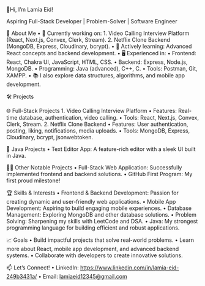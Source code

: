 👋Hi, I’m Lamia Eid!

Aspiring Full-Stack Developer | Problem-Solver | Software Engineer

🚀 About Me
	•	🔭 Currently working on:
	1.	Video Calling Interview Platform (React, Next.js, Convex, Clerk, Stream).
	2.	Netflix Clone Backend (MongoDB, Express, Cloudinary, bcrypt).
	•	🌱 Actively learning: Advanced React concepts and backend development.
	•	🖥️ Experienced in:
	•	Frontend: React, Chakra UI, JavaScript, HTML, CSS.
	•	Backend: Express, Node.js, MongoDB.
	•	Programming: Java (advanced), C++, C.
	•	Tools: Postman, Git, XAMPP.
	•	📚 I also explore data structures, algorithms, and mobile app development.

🛠️ Projects

🌐 Full-Stack Projects
	1.	Video Calling Interview Platform
	•	Features: Real-time database, authentication, video calling.
	•	Tools: React, Next.js, Convex, Clerk, Stream.
	2.	Netflix Clone Backend
	•	Features: User authentication, posting, liking, notifications, media uploads.
	•	Tools: MongoDB, Express, Cloudinary, bcrypt, jsonwebtoken.

📱 Java Projects
	•	Text Editor App: A feature-rich editor with a sleek UI built in Java.

🧑‍💻 Other Notable Projects
	•	Full-Stack Web Application: Successfully implemented frontend and backend solutions.
	•	GitHub First Program: My first proud milestone!

🏆 Skills & Interests
	•	Frontend & Backend Development: Passion for creating dynamic and user-friendly web applications.
	•	Mobile App Development: Aspiring to build engaging mobile experiences.
	•	Database Management: Exploring MongoDB and other database solutions.
	•	Problem Solving: Sharpening my skills with LeetCode and DSA.
	•	Java: My strongest programming language for building efficient and robust applications.

📈 Goals
	•	Build impactful projects that solve real-world problems.
	•	Learn more about React, mobile app development, and advanced backend systems.
	•	Collaborate with developers to create innovative solutions.

📫 Let’s Connect!
	•	LinkedIn: https://www.linkedin.com/in/lamia-eid-249b3431a/
	•	Email: lamiaeid12345@gmail.com
